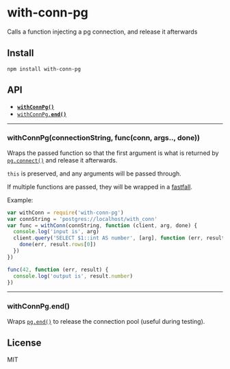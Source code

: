 # with-conn-pg

Calls a function injecting a pg connection, and release it afterwards

## Install

```
npm install with-conn-pg
```

<a name="api"></a>
## API

  * <a href="#withConn"><code><b>withConnPg()</b></code></a>
  * <a href="#end"><code>withConnPg.<b>end()</b></code></a>

-------------------------------------------------------

<a name="withConn"></a>
### withConnPg(connectionString, func(conn, args.., done))

Wraps the passed function so that the first argument is what is
returned by
[`pg.connect()`](https://www.npmjs.com/package/pg) and release it afterwards.

`this` is preserved, and any arguments will be passed through.

If multiple functions are passed, they will be wrapped in a
[fastfall](http://npm.im/fastfall).

Example:

```js
var withConn = require('with-conn-pg')
var connString = 'postgres://localhost/with_conn'
var func = withConn(connString, function (client, arg, done) {
  console.log('input is', arg)
  client.query('SELECT $1::int AS number', [arg], function (err, result) {
    done(err, result.rows[0])
  })
})

func(42, function (err, result) {
  console.log('output is', result.number)
})
```

-------------------------------------------------------

<a name="end"></a>
### withConnPg.end()

Wraps [`pg.end()`](https://www.npmjs.com/package/pg) to release the
connection pool (useful during testing).

## License

MIT
